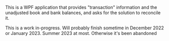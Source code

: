 This is a WPF application that provides "transaction" information and the unadjusted book and bank balances, and asks for the solution to reconcile it.

This is a work in-progress. Will probably finish sometime in December 2022 or January 2023. Summer 2023 at most. Otherwise it's been abandoned
